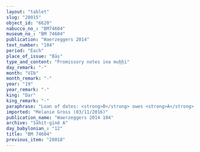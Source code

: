 ```yaml
---
layout: "tablet"
slug: "28015"
object_id: "6620"
nabucco_no_: "BM74604"
museum_no_: "BM 74604"
publication: "Waerzeggers 2014"
text_number: "104"
period: "Each"
place_of_issue: "Bāṣ"
type_and_content: "Promissory notes ina muẖẖi"
day_remark: "-"
month: "VIb"
month_remark: "-"
year: "19"
year_remark: "-"
king: "Dar"
king_remark: "-"
paraphrase: "Loan of dates: <strong>B</strong> owes <strong>A</strong> 1,000 kor (180,000 l) of dates. He will give the dates in Arahsamna (VIII) in Sippar in the measure (<em>ma&scaron;īhu</em>) of the king. <strong>C</strong> guarantees (<em>pūtu na&scaron;&ucirc;</em>) for paying (<em>eṭēru</em>) the dates. 10 witnesses (including the courtier [<em>&scaron;a rē&scaron; &scaron;arri</em>] Nab&ucirc;-ittia), and the scribe.<br /> &nbsp;<br /> <strong>A </strong>= Nab&ucirc;-ēṭir-nap&scaron;āti/Nab&ucirc;-&scaron;umu-i&scaron;kun;<strong> B</strong> = Marduk-rēmanni/Bēl-uballiṭ//Ṣāhit-gin&ecirc;; Scribe = Nab&ucirc;-&scaron;umu-i&scaron;kun/&Scaron;ama&scaron;-kāṣir<br /> &nbsp;"
imported: "Melanie Gross (03/11/2016)"
publication_name: "Waerzeggers 2014 104"
archive: "Ṣāhit-ginê A"
day_babylonian_: "12"
title: "BM 74604"
previous_item: "28018"
---
```

